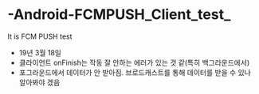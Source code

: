 # -Android-FCMPUSH_Client_test_
It is FCM PUSH test
<ul>
  <li>19년 3월 18일</li>
  <li>클라이언트 onFinish는 작동 잘 안하는 에러가 있는 것 같(특히 백그라운드에서)</li>
  <li>포그라운드에서 데이터가 안 받아짐. 브로드캐스트를 통해 데이터를 받을 수 있나 알아봐야 겠음</li>
</ul>

